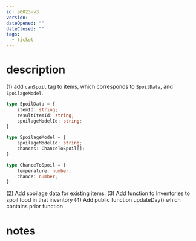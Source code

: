 ```yaml
---
id: a0023-v3
version: 
dateOpened: ""
dateClosed: ""
tags:
  - ticket
---
```

# description
(1) add `canSpoil` tag to items, which corresponds to `SpoilData`, and `SpoilageModel`.
```ts
type SpoilData = {
	itemId: string;
	resultItemId: string;
	spoilageModelId: string;
}

type SpoilageModel = {
	spoilageModelId: string;
	chances: ChanceToSpoil[];
}

type ChanceToSpoil = {
	temperature: number;
	chance: number;
}
```
(2) Add spoilage data for existing items.
(3) Add function to Inventories to spoil food in that inventory
(4) Add public function updateDay() which contains prior function
# notes
